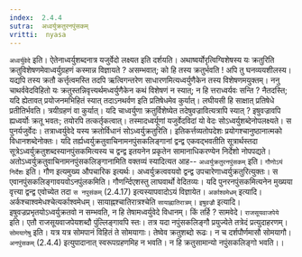 ```yaml
---
index:  2.4.4
sutra:  अध्वर्युक्रतुरनपुंसकम्
vritti:  nyasa
---
```


`अध्वर्युवेदे` इति। ऐतेनाध्वर्युशब्दनात्र यजुर्वेदो लक्ष्यत इति दर्शयति। अथाष्वर्योरृत्विग्विशेषस्य यः क्रतुरिति क्रतुविशेषणमेवाध्वर्युग्रहणं कस्मान्न विज्ञायते ? असम्भवात्; को हि तस्य क्रतुर्भवति ! अपि तु घनव्ययशीलस्य। यद्यपि तस्य क्रतौ कर्त्तृत्वमस्ति तदपि ऋत्विगन्तरेण साधारणमित्यध्वर्युणैकेन तस्य विशेषणमयुक्तम्। ननु चाथर्ववेदविहितो यः क्रतुस्तन्निवृत्त्यर्थमध्वर्युणैकेन कथं विशेषणं न स्यात्; न हि त्तराध्वर्यवः सन्ति ? नैतदस्ति; यदि ह्येतावत् प्रयोजनमभिहितं स्यात् तदाऽनथर्वण इति प्रतिषेधमेव कुर्यात्। लघीयसी हि साक्षात् प्रतिषेधे प्रतीतिर्भवति। त्रयीग्रहणं वा कुर्यात्। यदि चाध्वर्युणा क्रतुर्विशेष्येत तदेषुवज्रावित्यत्रापि स्यात् ? इषुवज्रावपि ह्यध्वर्योः क्रतू भवतः; तयोरपि तत्कर्तृकत्वात्। तस्मादध्वर्यूणां यजुर्वेदविदां यो वेदः सोऽध्वर्युशब्देनोपलक्ष्यते। स पुनर्यजुर्वेदः। तत्राध्वर्युवेदे यस्य क्रतोर्विधानं सोऽध्वर्युक्रतुरिति। इतिकर्त्तव्यतोपदेशः प्रयोगश्चानुष्ठानात्मको विधानशब्देनोक्तः। यदि तर्ह्यध्वर्युक्रतुवाचिनामनपुंसकलिङ्गानां द्वन्द्व एकवद्भवतीति सूत्रार्थस्तदा सूत्रेऽध्वर्युक्रतुशब्दस्यानपुंसकमित्यस्य च द्वन्द्व इतयनेन प्रकृतेन सामानाधिकरण्येन निर्देशो नोपपद्यते। अतोऽध्वर्युक्रतुवाचिनामनपुंसकलिङ्गानामिति वक्तव्यं स्यादित्यत आह-- `अध्वर्युक्रतुरनपुंसकम्` इति। `गौणोऽयं निर्देशः` इति। गौण इत्यमुख्य औपचारिक इत्यर्थः। अध्वर्युक्रत्ववयवो द्वन्द्व उपचारेणाध्वर्युक्रतुरित्युक्तः। स एवानपुंसकलिङ्गावयवोऽनपुंलकमिति। गौणर्न्दिएशस्तु लाघवार्थो वेदितव्यः। यदि पुनरनपुंसकमित्यनेन मुख्यया वृत्त्या द्वन्द्व एवोच्येत तदा `स नपुसंकम्` (2.4.17) इत्यस्यापवादोऽयं विज्ञायेत। `अर्काश्वमेधम्` इत्यादि। अर्कश्चाश्वमेधश्चेत्यर्काश्वमेधम्। सायाह्नश्चातिरात्रश्चेति `सायाह्नातिरात्रम्`।
`इषुवज्रौ` इत्यादि। इषुवज्रप्रभृतयोऽध्वर्युक्रतवो न सम्भवति, न हि तेषामध्वर्युवेदे विधानम्। किं तर्हि ? सामवेदे। `राजसूयवाजपेये` इति। एतौ राजसूयवाजपेयशब्दौ पुंल्लिङ्गावपि स्तः। तत्र यदा नपुंसकलिङ्गौ प्रयुज्येते तत्रेदं प्रत्युदाहरणम्। `सोमयागेषु` इति। यत्र यत्र सोमपानं विहितं ते सोमयागाः। तेष्वेव क्रतुशब्दो रूढः। न च दर्शपौर्णमासौ सोमयागौ। `अनपुंसकम्` (2.4.4) इत्युपादानात् स्वरूपग्रहणमिह न भवति। न हि क्रतुसामान्यो नपुंसकलिङ्गो भवति।।

